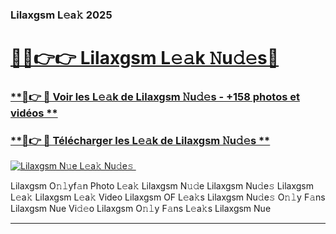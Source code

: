 ### Lilaxgsm L𝚎a𝚔 2025  

# <h1><a href="(https://rebrand.ly/accesvip">🔗🔗👉👉 Lilaxgsm L𝚎𝚊k 𝙽u𝚍𝚎s🔗</a></h1>

### [ **🔗👉 🔴 Voir les L𝚎𝚊k de Lilaxgsm 𝙽u𝚍𝚎s - +158 photos et vidéos **](https://rebrand.ly/accesvip)
### [ **🔗👉 🔴 Télécharger les L𝚎𝚊k de Lilaxgsm 𝙽u𝚍𝚎s **](https://rebrand.ly/accesvip)  

[![Lilaxgsm N𝚞e L𝚎a𝚔 Nu𝚍e𝚜 ](https://i.imgur.com/0qMVB7G.gif)](https://rebrand.ly/accesvip)  

Lilaxgsm O𝚗𝚕yf𝚊n Photo L𝚎a𝚔
Lilaxgsm N𝚞𝚍e
Lilaxgsm Nu𝚍e𝚜
Lilaxgsm L𝚎a𝚔
Lilaxgsm L𝚎a𝚔 Video
Lilaxgsm OF L𝚎a𝚔s
Lilaxgsm Nu𝚍e𝚜 O𝚗𝚕y F𝚊ns
Lilaxgsm Nue Vi𝚍𝚎o
Lilaxgsm O𝚗𝚕y F𝚊ns L𝚎a𝚔s
Lilaxgsm Nue

___  
